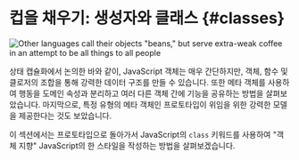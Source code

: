 # 컵을 채우기: 생성자와 클래스 {#classes}

![Other languages call their objects "beans," but serve extra-weak coffee in an attempt to be all things to all people](../../images/beans1.jpg)

상태 캡슐화에서 논의한 바와 같이, JavaScript 객체는 매우 간단하지만, 객체, 함수 및 클로저의 조합을 통해 강력한 데이터 구조를 만들 수 있습니다. 또한 메타 객체를 사용하여 행동을 도메인 속성과 분리하고 여러 다른 객체 간에 기능을 공유하는 방법을 살펴보았습니다. 마지막으로, 특정 유형의 메타 객체인 프로토타입이 위임을 위한 강력한 모델을 제공한다는 것도 보았습니다.


이 섹션에서는 프로토타입으로 돌아가서 JavaScript의 `class` 키워드를 사용하여 "객체 지향" JavaScript의 한 스타일을 작성하는 방법을 살펴보겠습니다.






